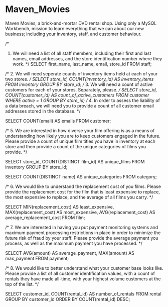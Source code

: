 # Maven_Movies
Maven Movies, a brick-and-mortar DVD rental shop. Using only a MySQL Workbench, mission to learn everything that we can about our new business; including your inventory, staff, and customer behaviour.



/* 
1. We will need a list of all staff members, including their first and last names,
email addresses, and the store identification number where they work.
*/
SELECT 
	first_name,
    last_name,
    email,
    store_id
FROM staff;

/*
2. We will need seperate counts of inventory items held at each of your two stores.
*/
SELECT
	store_id, 
    COUNT(inventory_id) AS inventory_items
FROM inventory
GROUP BY
	store_id;
/* 
3. We will need a count of active customers for each of your stores. Separately, please.
*/
SELECT store_id,
	COUNT(customer_id) AS count_of_active_customers
FROM customer
WHERE active = 1
GROUP BY 
	store_id;
/* 
4. In order to assess the liability of a data breach, we will need you to provide a count 
	of all customer email addresses stored in the database.
*/

SELECT
COUNT(email) AS emails
FROM customer; 

/*
5. We are interested in how diverse your film offering is as a means of understanding how likely 
you are to keep customers engaged in the future. Please provide a count of unique film titles 
you have in inventory at each store and then provide a count of the unique categories of films you provide.
*/

SELECT
	store_id,
    COUNT(DISTINCT film_id) AS unique_films
FROM inventory
GROUP BY 
	store_id;
    
SELECT
	COUNT(DISTINCT name) AS unique_categories
FROM category;

/*
6. We would like to understand the replacement cost of you films.
Please provide the replacement cost for the film that is least expensive to replace,
the most expensive to replace, and the average of all films you carry.
*/

SELECT
	MIN(replacement_cost) AS least_expensive,
    MAX(replacement_cost) AS most_expensive,
    AVG(replacement_cost) AS average_replacement_cost
FROM film;

/*
7. We are interested in having you put payment monitoring systems and maximum payment
processing restrictions in place in order to minimize the future risk of fraud by your staff.
Please provide the average payment you process, as well as the maximum payment you have processed.
*/

SELECT
	AVG(amount) AS average_payment,
    MAX(amount) AS max_payment
FROM payment;

/* 
8. We would like to better understand what your customer base looks like.
Please provide a list of all customer identification values, with a count of rentals
they have made all-time, with your highest volume customers at the top of the list.
*/


SELECT
	customer_id,
    COUNT(rental_id) AS number_of_rentals
FROM rental
GROUP BY
	customer_id
ORDER BY
	COUNT(rental_id) DESC;

